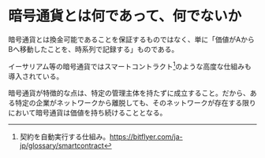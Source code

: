 # 暗号通貨とは何であって、何でないか
暗号通貨とは換金可能であることを保証するものではなく、単に「価値がAからBへ移動したことを、時系列で記録する」ものである。

イーサリアム等の暗号通貨ではスマートコントラクト[^1]のような高度な仕組みも導入されている。

暗号通貨が特徴的な点は、特定の管理主体を持たずに成立すること。だから、ある特定の企業がネットワークから離脱しても、そのネットワークが存在する限りにおいて暗号通貨は価値を持ち続けることとなる。

[^1]: 契約を自動実行する仕組み。https://bitflyer.com/ja-jp/glossary/smartcontract
